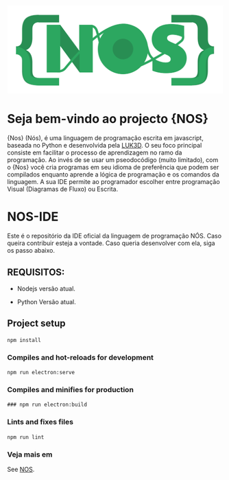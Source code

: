 ![nos-logo](logo.png)

# Seja bem-vindo ao projecto {NOS}

{Nos} (Nós), é uma linguagem de programação escrita em javascript, baseada no Python e desenvolvida pela [LUK3D](http://www.luk3d.com).
O seu foco principal consiste em facilitar o processo de aprendizagem no ramo da programação. Ao invés de se usar um pseodocódigo (muito limitado), com o {Nos} você cria programas em seu idioma de preferência que podem ser compilados enquanto aprende a lógica de programação e os comandos da linguagem. A sua IDE permite ao programador escolher entre programação Visual (Diagramas de Fluxo) ou Escrita.

# NOS-IDE

Este é o repositório da IDE oficial da linguagem de programação NÓS. Caso queira contribuir esteja a vontade. Caso queria desenvolver com ela, siga os passo abaixo.

## REQUISITOS:

* Nodejs versão atual.

* Python Versão atual.

## Project setup
```
npm install
```

### Compiles and hot-reloads for development
```
npm run electron:serve
```

### Compiles and minifies for production
```
### npm run electron:build
```

### Lints and fixes files
```
npm run lint
```

### Veja mais em 
See [NOS](https://www.luk3d.com).
